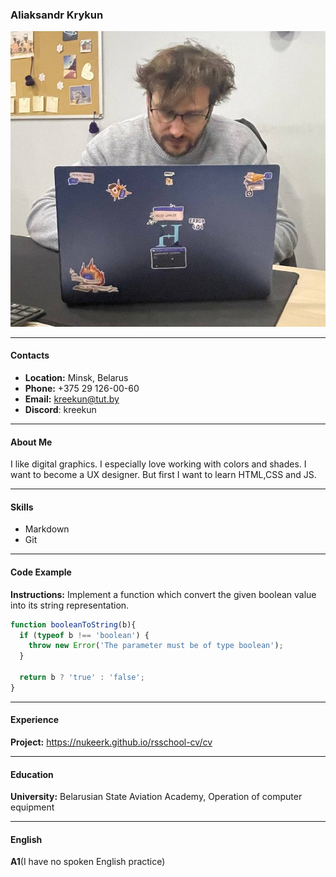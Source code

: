 ### Aliaksandr Krykun

![Hello, World!](photo.png "Hello, World!")

------

#### Contacts

- **Location:** Minsk, Belarus
- **Phone:** +375 29 126-00-60
- **Email:** kreekun@tut.by
- **Discord**: kreekun

------

#### About Me

I like digital graphics. I especially love working with colors and shades. I want to become a UX designer. But first I want to learn HTML,CSS and JS.

------

#### Skills

- Markdown
- Git

------

#### Code Example

**Instructions:** Implement a function which convert the given boolean value into its string representation.

````javascript
function booleanToString(b){
  if (typeof b !== 'boolean') {
    throw new Error('The parameter must be of type boolean');
  }
  
  return b ? 'true' : 'false';
}
````

------

#### Experience

**Project:** https://nukeerk.github.io/rsschool-cv/cv

------

#### Education

**University:** Belarusian State Aviation Academy, Operation of computer equipment

------

#### English

**A1**(I have no spoken English practice)
